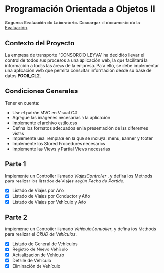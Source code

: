 # Programación Orientada a Objetos II

Segunda Evaluación de Laboratorio. Descargar el documento de la [Evaluación](https://github.com/mishrole/POOII-EL2/raw/master/1895_AC_PROGRAMACION%20ORIENTADA%20A%20OBJETOS%20II_NOCHE_T4GN_01_CL_2_CHINGA%20CASTRO%20DANIEL.pdf).

## Contexto del Proyecto

La empresa de transporte "CONSORCIO LEYVA" ha decidido llevar el control de todos sus procesos a una aplicación web,
la que facilitará la información a todas las áreas de la empresa. Para ello, se debe implementar una aplicación web que
permita consultar información desde su base de datos __POOII_CL2__.

## Condiciones Generales

Tener en cuenta:

- Use el patrón MVC en Visual C#
- Agregue las imágenes necesarias a la aplicación
- Implemente el archivo estilo.css
- Defina los formatos adecuados en la presentación de las diferentes vistas
- Implemente una Template en la que se incluya: menu, banner y footer
- Implemente los Stored Procedures necesarios
- Implemente las Views y Partial Views necesarias

## Parte 1

Implemente un Controller llamado _ViajesController_ , y defina los Methods para realizar los listados de Viajes _según Fecha de Partida_.

- [x] Listado de Viajes por Año
- [x] Listado de Viajes por Conductor y Año
- [x] Listado de Viajes por Vehículo y Año

## Parte 2

Implemente un Controller llamado _VehiculoController_, y defina los Methods para realizar el _CRUD de Vehículos_.

- [x] Listado de General de Vehículos
- [x] Registro de Nuevo Vehículo
- [x] Actualización de Vehículo
- [x] Detalle de Vehículo
- [x] Eliminación de Vehículo
